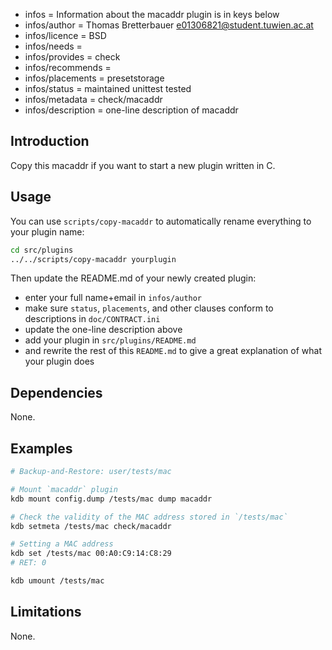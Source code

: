 - infos = Information about the macaddr plugin is in keys below
- infos/author = Thomas Bretterbauer <e01306821@student.tuwien.ac.at>
- infos/licence = BSD
- infos/needs =
- infos/provides = check
- infos/recommends =
- infos/placements = presetstorage
- infos/status = maintained unittest tested
- infos/metadata = check/macaddr
- infos/description = one-line description of macaddr

## Introduction

Copy this macaddr if you want to start a new
plugin written in C.

## Usage

You can use `scripts/copy-macaddr`
to automatically rename everything to your
plugin name:

```bash
cd src/plugins
../../scripts/copy-macaddr yourplugin
```

Then update the README.md of your newly created plugin:

- enter your full name+email in `infos/author`
- make sure `status`, `placements`, and other clauses conform to
  descriptions in `doc/CONTRACT.ini`
- update the one-line description above
- add your plugin in `src/plugins/README.md`
- and rewrite the rest of this `README.md` to give a great
  explanation of what your plugin does

## Dependencies

None.

## Examples

```sh
# Backup-and-Restore: user/tests/mac

# Mount `macaddr` plugin
kdb mount config.dump /tests/mac dump macaddr

# Check the validity of the MAC address stored in `/tests/mac`
kdb setmeta /tests/mac check/macaddr

# Setting a MAC address
kdb set /tests/mac 00:A0:C9:14:C8:29
# RET: 0

kdb umount /tests/mac
```

## Limitations

None.
